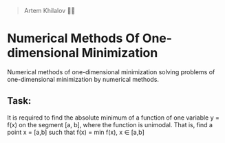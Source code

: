 > Artem Khilalov 👨‍💻
# Numerical Methods Of One-dimensional Minimization
Numerical methods of one-dimensional minimization solving problems of one-dimensional minimization by numerical methods.

## Task:
It is required to find the absolute minimum of a function of one variable y = f(x) on the segment [a, b], where the function is unimodal. That is, find a point x = [a,b] such that f(x) = min f(x), x ∈ [a,b]
